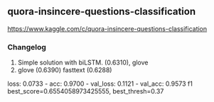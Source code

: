## quora-insincere-questions-classification


https://www.kaggle.com/c/quora-insincere-questions-classification

### Changelog 

1. Simple solution with biLSTM. (0.6310), glove
2. glove (0.6390) fasttext (0.6288)


loss: 0.0733 - acc: 0.9700 - val_loss: 0.1121 - val_acc: 0.9573
f1 best_score=0.6554058973425555, best_thresh=0.37

